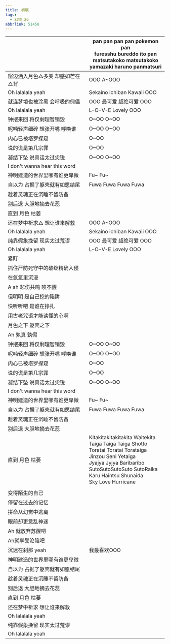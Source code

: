```yaml
---
title: 初眠
tags:
  - 幻镜,26
abbrlink: 51458
---
```

|      |pan pan pan pan pokemon pan<br>furesshu bureddo ito pan<br>matsutakoko matsutakoko<br>yamazaki haruno panmatsuri|
|--|--|
|窗边洒入月色△多美 却感如芒在△背|OOO A~OOO|
|Oh lalalala yeah|Sekaino ichiban Kawaii OOO|
|就连梦境也被涂黑 会呼吸的傀儡|OOO 最可爱 超绝可爱 OOO|
|Oh lalalala yeah|L-O-V-E Lovely OOO|
|钟摆来回 将仅剩理智销毁|O~OO O~OO|
|呢喃轻声细碎 想张开嘴 呼唤谁|O~OO O~OO|
|内心已被塔罗探窥|O~OO |
|说的谎是第几宗罪|O~OO |
|凝结下坠 说真话太过尖锐|O~OO O~OO|
|I don't wanna hear this word|      |
|神明建造的世界里哪有谁更卑微|Fu~ Fu~|
|自以为 占据了躯壳就有如愿结尾|Fuwa Fuwa Fuwa Fuwa|
|趁着灵魂正在沉睡不留防备|      |
|别后退 大胆地摘去花蕊|      |
|直到 月色 枯萎|      |
|还在梦中祈求△ 想让谁来解救|OOO A~OOO|
|Oh lalalala yeah|Sekaino ichiban Kawaii OOO|
|纯靠假象挽留 现实太过荒谬|OOO 最可爱 超绝可爱 OOO|
|Oh lalalala yeah|L-O-V-E Lovely OOO|
|紧盯|      |
|抓住严防死守中的破绽精确入侵|      |
|在氤氲里沉浸|      |
|A ah 悲伤共鸣 唤不醒|      |
|但明明 是自己挖的陷阱|      |
|快听听吧 是谁在挣扎|      |
|用古老咒语才能读懂的心啊|      |
|月色之下 躯壳之下|      |
|Ah 孰真 孰假|      |
|钟摆来回 将仅剩理智销毁|O~OO O~OO|
|呢喃轻声细碎 想张开嘴 呼唤谁|O~OO O~OO|
|内心已被塔罗探窥|O~OO |
|说的谎是第几宗罪|O~OO |
|凝结下坠 说真话太过尖锐|O~OO O~OO|
|I don't wanna hear this word|      |
|神明建造的世界里哪有谁更卑微|Fu~ Fu~|
|自以为 占据了躯壳就有如愿结尾|Fuwa Fuwa Fuwa Fuwa|
|趁着灵魂正在沉睡不留防备|      |
|别后退 大胆地摘去花蕊|      |
|直到 月色 枯萎|Kitakitakitakitakita Waitekita<br>Taiga Taiga Taiga Shotto<br>Toratai Toratai Torataiga<br>Jinzou Seni Yetaiga<br>Jyajya Jyjya Baribaribo<br>SutoSutoSutoSuto SutoRaika<br>Karu Haintsu Shunaida<br>Sky Love Hurricane|
|      |      |
|变得陌生的自己|      |
|停留在过去的记忆|      |
|拼命从幻觉中逃离|      |
|眼前却更意乱神迷|      |
|Ah 就放弃苏醒吧|      |
|Ah就享受沦陷吧|      |
|沉迷在刹那 yeah|我最喜欢OOO|
|神明建造的世界里哪有谁更卑微|      |
|自以为 占据了躯壳就有如愿结尾|      |
|趁着灵魂正在沉睡不留防备|      |
|别后退 大胆地摘去花蕊|      |
|直到 月色 枯萎|      |
|还在梦中祈求 想让谁来解救|      |
|Oh lalalala yeah|      |
|纯靠假象挽留 现实太过荒谬|      |
|Oh lalalala yeah|      |